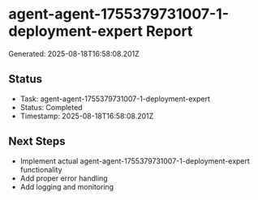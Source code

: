 # agent-agent-1755379731007-1-deployment-expert Report

Generated: 2025-08-18T16:58:08.201Z

## Status
- Task: agent-agent-1755379731007-1-deployment-expert
- Status: Completed
- Timestamp: 2025-08-18T16:58:08.201Z

## Next Steps
- Implement actual agent-agent-1755379731007-1-deployment-expert functionality
- Add proper error handling
- Add logging and monitoring
